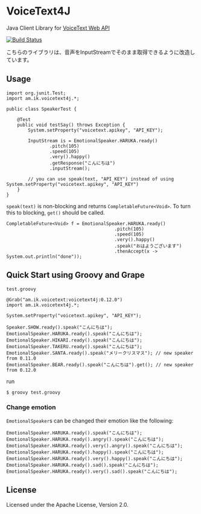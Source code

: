 # VoiceText4J
Java Client Library for [VoiceText Web API](https://cloud.voicetext.jp/webapi)

[![Build Status](https://travis-ci.org/making/voicetext4j.svg?branch=master)](https://travis-ci.org/making/voicetext4j)

こちらのライブラリは、音声をInputStreamでそのまま取得できるように改造しています。

## Usage

    import org.junit.Test;
    import am.ik.voicetext4j.*;
    
    public class SpeakerTest {
    
        @Test
        public void testSay() throws Exception {
            System.setProperty("voicetext.apikey", "API_KEY");
            
            InputStream is = EmotionalSpeaker.HARUKA.ready()
                    .pitch(105)
                    .speed(105)
                    .very().happy()
                    .getResponse("こんにちは")
                    .inputStream();
                    
            // you can use speak(text, "API_KEY") instead of using System.setProperty("voicetext.apikey", "API_KEY")
        }
    }

`speak(text)` is non-blocking and returns `CompletableFuture<Void>`.
To turn this to blocking, `get()` should be called.


    CompletableFuture<Void> f = EmotionalSpeaker.HARUKA.ready()
                                            .pitch(105)
                                            .speed(105)
                                            .very().happy()
                                            .speak("おはようございます")
                                            .thenAccept(x -> System.out.println("done"));

## Quick Start using Groovy and Grape

`test.groovy`

    @Grab("am.ik.voicetext:voicetext4j:0.12.0")
    import am.ik.voicetext4j.*;
    
    System.setProperty("voicetext.apikey", "API_KEY");
    
    Speaker.SHOW.ready().speak("こんにちは");
    EmotionalSpeaker.HARUKA.ready().speak("こんにちは");
    EmotionalSpeaker.HIKARI.ready().speak("こんにちは");
    EmotionalSpeaker.TAKERU.ready().speak("こんにちは");
    EmotionalSpeaker.SANTA.ready().speak("メリークリスマス"); // new speaker from 0.11.0
    EmotionalSpeaker.BEAR.ready().speak("こんにちは").get(); // new speaker from 0.12.0

run

    $ groovy test.groovy
    
### Change emotion

`EmotionalSpeaker`s can be changed their emotion like the following:

    EmotionalSpeaker.HARUKA.ready().speak("こんにちは");
    EmotionalSpeaker.HARUKA.ready().angry().speak("こんにちは");
    EmotionalSpeaker.HARUKA.ready().very().angry().speak("こんにちは");
    EmotionalSpeaker.HARUKA.ready().happy().speak("こんにちは");
    EmotionalSpeaker.HARUKA.ready().very().happy().speak("こんにちは");
    EmotionalSpeaker.HARUKA.ready().sad().speak("こんにちは");
    EmotionalSpeaker.HARUKA.ready().very().sad().speak("こんにちは");

## License

Licensed under the Apache License, Version 2.0.
